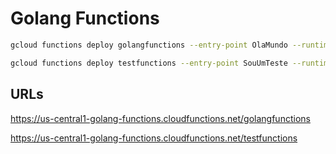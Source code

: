 # Golang Functions

```bash
gcloud functions deploy golangfunctions --entry-point OlaMundo --runtime go111 --trigger-http
```

```bash
gcloud functions deploy testfunctions --entry-point SouUmTeste --runtime go111 --trigger-http
```

## URLs

https://us-central1-golang-functions.cloudfunctions.net/golangfunctions

https://us-central1-golang-functions.cloudfunctions.net/testfunctions
